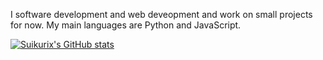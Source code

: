 

I software development and web deveopment and work on small projects for now. My main languages are Python and JavaScript. 

[![Suikurix's GitHub stats](https://github-readme-stats.vercel.app/api?username=Suikurx&theme=dark&show_icons=true)](https://github.com/suikurx/github-readme-stats)

<!--
**Suikurx/Suikurx** is a ✨ _special_ ✨ repository because its `README.md` (this file) appears on your GitHub profile.

Here are some ideas to get you started:

- 🔭 I’m currently working on ...
- 🌱 I’m currently learning ...
- 👯 I’m looking to collaborate on ...
- 🤔 I’m looking for help with ...
- 💬 Ask me about ...
- 📫 How to reach me: ...
- 😄 Pronouns: ...
- ⚡ Fun fact: ...
-->
